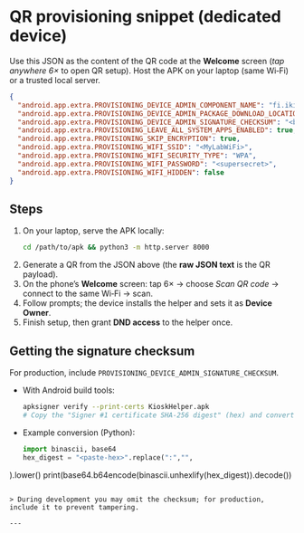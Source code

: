 # QR provisioning snippet (dedicated device)

Use this JSON as the content of the QR code at the **Welcome** screen (*tap anywhere 6×* to open QR setup). Host the APK on your laptop (same Wi‑Fi) or a trusted local server.

```json
{
  "android.app.extra.PROVISIONING_DEVICE_ADMIN_COMPONENT_NAME": "fi.iki.pnr.kioskhelper/.AdminReceiver",
  "android.app.extra.PROVISIONING_DEVICE_ADMIN_PACKAGE_DOWNLOAD_LOCATION": "http://<host>:8000/KioskHelper.apk",
  "android.app.extra.PROVISIONING_DEVICE_ADMIN_SIGNATURE_CHECKSUM": "<base64 sha-256 of signing cert>",
  "android.app.extra.PROVISIONING_LEAVE_ALL_SYSTEM_APPS_ENABLED": true,
  "android.app.extra.PROVISIONING_SKIP_ENCRYPTION": true,
  "android.app.extra.PROVISIONING_WIFI_SSID": "<MyLabWiFi>",
  "android.app.extra.PROVISIONING_WIFI_SECURITY_TYPE": "WPA",
  "android.app.extra.PROVISIONING_WIFI_PASSWORD": "<supersecret>",
  "android.app.extra.PROVISIONING_WIFI_HIDDEN": false
}
```

## Steps
1. On your laptop, serve the APK locally:
   ```bash
   cd /path/to/apk && python3 -m http.server 8000
   ```
2. Generate a QR from the JSON above (the **raw JSON text** is the QR payload).
3. On the phone’s **Welcome** screen: tap 6× → choose *Scan QR code* → connect to the same Wi‑Fi → scan.
4. Follow prompts; the device installs the helper and sets it as **Device Owner**.
5. Finish setup, then grant **DND access** to the helper once.

## Getting the signature checksum
For production, include `PROVISIONING_DEVICE_ADMIN_SIGNATURE_CHECKSUM`.

- With Android build tools:
  ```bash
  apksigner verify --print-certs KioskHelper.apk
  # Copy the "Signer #1 certificate SHA-256 digest" (hex) and convert to base64.
  ```
- Example conversion (Python):
  ```python
  import binascii, base64
  hex_digest = "<paste-hex>".replace(":","",
).lower()
  print(base64.b64encode(binascii.unhexlify(hex_digest)).decode())
  ```

> During development you may omit the checksum; for production, include it to prevent tampering.

---
